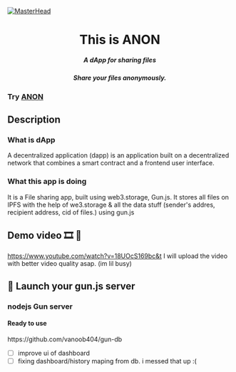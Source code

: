 [![MasterHead](https://user-images.githubusercontent.com/97467803/202875218-b80cf1f8-d542-4b20-837d-de2d53a9d61a.png)](https://anon.vanoob.dev)

<h1 align="center">This is ANON</h1>
<h5 align="center">A dApp for sharing files</h5>
<h5 align="center">Share your files anonymously.</h5>

### Try [ANON](https://anon.vanoob.dev)

## Description

### What is dApp

A decentralized application (dapp) is an application built on a decentralized network that combines a smart contract and a frontend user interface.

### What this app is doing

It is a File sharing app, built using web3.storage, Gun.js.
It stores all files on IPFS with the help of we3.storage & all the data stuff (sender's addres, recipient address, cid of files.) using gun.js

## Demo video 🎞 👀

https://www.youtube.com/watch?v=18UOcS169bc&t
I will upload the video with better video quality asap. (im lil busy)

## 🚀 Launch your gun.js server

### nodejs Gun server

<h4>Ready to use</h4>
https://github.com/vanoob404/gun-db

- [ ] improve ui of dashboard
- [ ] fixing dashboard/history maping from db. i messed that up :(
